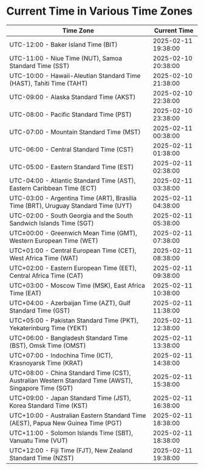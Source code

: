 # Current Time in Various Time Zones

| Time Zone | Current Time |
|-----------|--------------|
| UTC-12:00 - Baker Island Time (BIT) | 2025-02-11 19:38:00 |
| UTC-11:00 - Niue Time (NUT), Samoa Standard Time (SST) | 2025-02-10 20:38:00 |
| UTC-10:00 - Hawaii-Aleutian Standard Time (HAST), Tahiti Time (TAHT) | 2025-02-10 21:38:00 |
| UTC-09:00 - Alaska Standard Time (AKST) | 2025-02-10 22:38:00 |
| UTC-08:00 - Pacific Standard Time (PST) | 2025-02-10 23:38:00 |
| UTC-07:00 - Mountain Standard Time (MST) | 2025-02-11 00:38:00 |
| UTC-06:00 - Central Standard Time (CST) | 2025-02-11 01:38:00 |
| UTC-05:00 - Eastern Standard Time (EST) | 2025-02-11 02:38:00 |
| UTC-04:00 - Atlantic Standard Time (AST), Eastern Caribbean Time (ECT) | 2025-02-11 03:38:00 |
| UTC-03:00 - Argentina Time (ART), Brasília Time (BRT), Uruguay Standard Time (UYT) | 2025-02-11 04:38:00 |
| UTC-02:00 - South Georgia and the South Sandwich Islands Time (SGT) | 2025-02-11 05:38:00 |
| UTC±00:00 - Greenwich Mean Time (GMT), Western European Time (WET) | 2025-02-11 07:38:00 |
| UTC+01:00 - Central European Time (CET), West Africa Time (WAT) | 2025-02-11 08:38:00 |
| UTC+02:00 - Eastern European Time (EET), Central Africa Time (CAT) | 2025-02-11 09:38:00 |
| UTC+03:00 - Moscow Time (MSK), East Africa Time (EAT) | 2025-02-11 10:38:00 |
| UTC+04:00 - Azerbaijan Time (AZT), Gulf Standard Time (GST) | 2025-02-11 11:38:00 |
| UTC+05:00 - Pakistan Standard Time (PKT), Yekaterinburg Time (YEKT) | 2025-02-11 12:38:00 |
| UTC+06:00 - Bangladesh Standard Time (BST), Omsk Time (OMST) | 2025-02-11 13:38:00 |
| UTC+07:00 - Indochina Time (ICT), Krasnoyarsk Time (KRAT) | 2025-02-11 14:38:00 |
| UTC+08:00 - China Standard Time (CST), Australian Western Standard Time (AWST), Singapore Time (SGT) | 2025-02-11 15:38:00 |
| UTC+09:00 - Japan Standard Time (JST), Korea Standard Time (KST) | 2025-02-11 16:38:00 |
| UTC+10:00 - Australian Eastern Standard Time (AEST), Papua New Guinea Time (PGT) | 2025-02-11 18:38:00 |
| UTC+11:00 - Solomon Islands Time (SBT), Vanuatu Time (VUT) | 2025-02-11 18:38:00 |
| UTC+12:00 - Fiji Time (FJT), New Zealand Standard Time (NZST) | 2025-02-11 19:38:00 |
